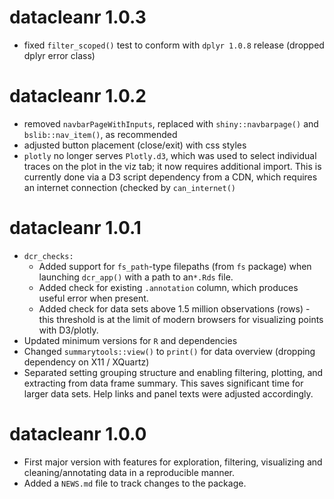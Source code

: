 # datacleanr 1.0.3

* fixed `filter_scoped()` test to conform with `dplyr 1.0.8` release (dropped dplyr error class)

# datacleanr 1.0.2

* removed `navbarPageWithInputs`, replaced with `shiny::navbarpage()` and `bslib::nav_item()`, as recommended
* adjusted button placement (close/exit) with css styles 
* `plotly` no longer serves `Plotly.d3`, which was used to select individual traces on the plot in the viz tab; it now requires additional import. This is currently done via a D3 script dependency from a CDN, which requires an internet connection (checked by `can_internet()`


# datacleanr 1.0.1

* `dcr_checks:`  
  - Added support for `fs_path`-type filepaths (from `fs` package) when launching `dcr_app()` with a path to an`*.Rds` file.
  - Added check for existing `.annotation` column, which produces useful error when present.  
  - Added check for data sets above 1.5 million observations (rows) - this threshold is at the limit of modern browsers for visualizing points with D3/plotly.
* Updated minimum versions for `R` and dependencies
* Changed `summarytools::view()` to `print()` for data overview (dropping dependency on X11 / XQuartz)
* Separated setting grouping structure and enabling filtering, plotting, and extracting from data frame summary.
This saves significant time for larger data sets.
Help links and panel texts were adjusted accordingly.


# datacleanr 1.0.0

* First major version with features for exploration, filtering, visualizing and cleaning/annotating data in a reproducible manner.
* Added a `NEWS.md` file to track changes to the package.
